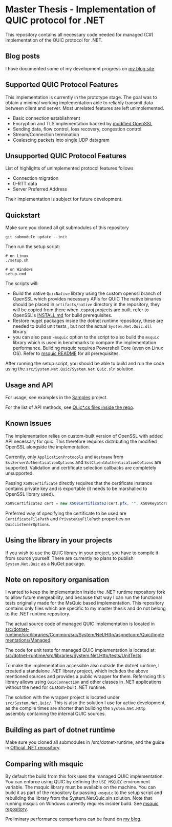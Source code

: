 # Master Thesis - Implementation of QUIC protocol for .NET

This repository contains all necessary code needed for managed (C#) implementation of the QUIC
protocol for .NET.

## Blog posts

I have documented some of my development progress on [my blog site](https://rzikm.github.io).

## Supported QUIC Protocol Features

This implementation is currently in the prototype stage. The goal was to obtain a minimal working
implementation able to reliably transmit data between client and server. Most unrelated features are
left unimplemented.

- Basic connection establishment
- Encryption and TLS implementation backed by [modified OpenSSL](https://github.com/openssl/openssl/pull/8797)
- Sending data, flow control, loss recovery, congestion control
- Stream/Connection termination
- Coalescing packets into single UDP datagram

## Unsupported QUIC Protocol Features

List of highlights of unimplemented protocol features follows

- Connection migration
- 0-RTT data
- Server Preferred Address

Their implementation is subject for future development.

## Quickstart

Make sure you cloned all git submodules of this repository

    git submodule update --init

Then run the setup script:

    # on Linux
    ./setup.sh

    # on Windows
    setup.cmd

The scripts will:

- Build the native `QuicNative` library using the custom openssl branch of OpenSSL which provides
	necessary APIs for QUIC The native binaries should be placed in `artifacts/native` directory in
	the repository, they will be copied from there when .csproj projects are built. refer to
	OpenSSL's [INSTALL.md](https://github.com/openssl/openssl/blob/master/INSTALL.md) for build
	prerequisites.
- Restore nuget packages inside the dotnet runtime repository, these are needed to build unit tests
  , but not the actual `System.Net.Quic.dll` library.
- you can also pass `-msquic` option to the script to also build the `msquic` library which is used
	in benchmarks to compare the implementation performance. Building msquic requires Powershell
	Core (even on Linux OS). Refer to [msquic README](https://github.com/microsoft/msquic) for all
	prerequisites.

After running the setup script, you should be able to build and run the code using the
`src/System.Net.Quic/System.Net.Quic.sln` solution.

## Usage and API

For usage, see examples in the [Samples](https://github.com/rzikm/master-thesis/tree/master/src/System.Net.Quic/src/Samples) project.

For the list of API methods, see [Quic*.cs files inside the 
repo](https://github.com/rzikm/dotnet-runtime/tree/master-managed-quic/src/libraries/Common/src/System/Net/Http/aspnetcore/Quic).

## Known Issues

The implementation relies on custom-built version of OpenSSL with added API necessary for quic. This
therefore requires distributing the modified OpenSSL alongside the implementation.

Currently, only `ApplicationProtocols` and `Hostname` from `SslServerAuthenticationOptions` and
`SslClientAuthenticationOptions` are supported. Validation and certificate selection callbacks are
completely unsupported.

Passing `X509Certificate` directly requires that the certificate instance contains private key and
is exportable (it needs to be marshalled to OpenSSL library used).

```csharp
X509Certificate2 cert = new X509Certificate2(cert.pfx, "", X509KeyStorageFlags.Exportable);
```

Preferred way of specifying the certificate to be used are `CertificateFilePath` and
`PrivateKeyFilePath` properties on `QuicListenerOptions`.

## Using the library in your projects

If you wish to use the QUIC library in your project, you have to compile it from source yourself.
There are currently no plans to publish `System.Net.Quic` as a NuGet package.

## Note on repository organisation

I wanted to keep the implementation inside the .NET runtime repository fork to allow future
mergeability, and because that way I can run the functional tests originally made for the MsQuic
based implementation. This repository contains only files which are specific to my master thesis and
do not belong to the .NET runtime repository.

The actual source code of managed QUIC implementation is located in
[src/dotnet-runtime/src/libraries/Common/src/System/Net/Http/aspnetcore/Quic/Implementations/Managed](https://github.com/rzikm/dotnet-runtime/tree/master-managed-quic/src/libraries/Common/src/System/Net/Http/aspnetcore/Quic/Implementations/Managed).

The code for unit tests for managed QUIC implementation is located at:
[src/dotnet-runtime/src/libraries/System.Net.Http/tests/UnitTests](https://github.com/rzikm/dotnet-runtime/tree/master-managed-quic/src/libraries/System.Net.Http/tests/UnitTests).

To make the implementation accessible also outside the dotnet runtime, I created a standalone .NET
library project, which includes the above mentioned sources and provides a public wrapper for them.
Referncing this library allows using `QuicConnection` and other classes in .NET applications without
the need for custom-built .NET runtime.

The solution with the wrapper project is located under `src/System.Net.Quic/`. This is also the
solution I use for active development, as the compile times are shorter than building the
`System.Net.Http` assembly containing the internal QUIC sources.

## Building as part of dotnet runtime

Make sure you cloned all submodules in /src/dotnet-runtime, and the guide in [Official .NET repository](https://github.com/rzikm/dotnet-runtime/tree/ac3506ca275af0bf284555d216602a9438c9a662/docs/workflow).

## Comparing with msquic

By default the build from this fork uses the managed QUIC implementation. You can enforce using QUIC
by defining the `USE_MSQUIC` environment variable. The msquic library must be available on the
machine. You can build it as part of the repository by passing `-msquic` to the setup script and
rebuilding the library from the System.Net.Quic.sln solution. Note that running msquic on Windows
currently requires insider build. See [msquic repository](https://github.com/microsoft/msquic).

Preliminary performance comparisons can be found on [my blog](https://rzikm.github.io/quic-in-net-comparison-with-msquic/).
